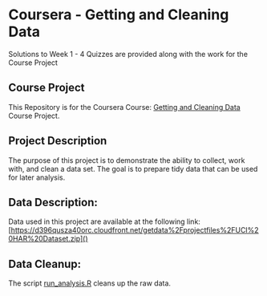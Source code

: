 # Coursera - Getting and Cleaning Data 

Solutions to Week 1 - 4 Quizzes are provided along with the work for the Course Project

## Course Project

This Repository is for the Coursera Course:
[Getting and Cleaning Data](https://www.coursera.org/learn/data-cleaning) Course Project.

## Project Description ##

The purpose of this project is to demonstrate the ability to collect, work with, and clean a 
data set. The goal is to prepare tidy data that can be used for later analysis.  

## Data Description:
Data used in this project are available at the following link: [https://d396qusza40orc.cloudfront.net/getdata%2Fprojectfiles%2FUCI%20HAR%20Dataset.zip]()

## Data Cleanup: 

The script [run_analysis.R](https://github.com/dillonchewwx/coursera-getcleandata/blob/main/run_analysis.R) cleans up the raw data.